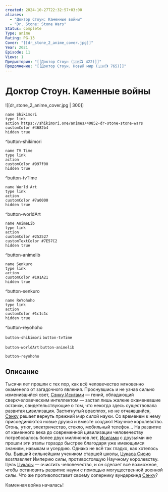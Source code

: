 ```yaml
---
created: 2024-10-27T22:32:57+03:00
aliases:
  - "Доктор Стоун: Каменные войны"
  - "Dr. Stone: Stone Wars"
Status: complete
Type: anime
Rating: PG-13
Cover: "[[dr_stone_2_anime_cover.jpg]]"
Year: 2021
Episode: 11
Views: 1
Предыстория: "[[Доктор Стоун (🇯🇵📺 422)]]"
Продолжение: "[[Доктор Стоун. Новый мир (🇯🇵📺 765)]]"
---
```


# Доктор Стоун. Каменные войны

![[dr_stone_2_anime_cover.jpg | 300]]

```button
name Shikimori
type link
action https://shikimori.one/animes/40852-dr-stone-stone-wars
customColor #4682b4
hidden true
```
^button-shikimori

```button
name TV Time
type link
action 
customColor #997f00
hidden true
```
^button-tvTime

```button
name World Art
type link
action 
customColor #7a0000
hidden true
```
^button-worldArt

```button
name AnimeLib
type link
action 
customColor #252527
customTextColor #7E57C2
hidden true
```
^button-animelib

```button
name Senkuro
type link
action 
customColor #191A21
hidden true
```
^button-senkuro

```button
name ReYohoho
type link
action 
customColor #1c1c1c
hidden true
```
^button-reyohoho



`button-shikimori` `button-tvTime`

`button-worldArt` `button-animelib`

`button-reyohoho`

## Описание

Тысячи лет прошли с тех пор, как всё человечество мгновенно окаменело от загадочного явления. Проснувшись и не узнав сильно изменившийся свет, [Сэнку Исигами](https://shikimori.one/characters/148984-senkuu-ishigami) — гений, обладающий сверхчеловеческим интеллектом — застал лишь жалкие окаменевшие останки, свидетельствующие о том, что некогда здесь существовала развитая цивилизация. Застигнутый врасплох, но не отчаявшийся, [Сэнку](https://shikimori.one/characters/148984-senkuu-ishigami) решает вернуть прежний мир силой науки. Со временем к нему присоединяются новые друзья и вместе создают Научное королевство. Огонь, утюг, электричество, стекло, мобильный телефон... На развитие от каменного века до современной цивилизации человечеству потребовалось более двух миллионов лет, [Исигами](https://shikimori.one/characters/148984-senkuu-ishigami) с друзьями же прошли эти этапы гораздо быстрее благодаря уже имеющимся знаниям, навыкам и усердию. Однако не всё так гладко, как хотелось бы. Бывший сильнейшим учеником старшей школы, [Цукаса Сисио](https://shikimori.one/characters/149444-tsukasa-shishiou) возглавляет Империю силы, противостоящую Научному королевству. Цель [Цукасы](https://shikimori.one/characters/149444-tsukasa-shishiou) — очистить человечество, и он сделает всё возможное, чтобы остановить развитие науки с помощью могущественной военной силы. Что же противопоставит своему сопернику вундеркинд [Сэнку](https://shikimori.one/characters/148984-senkuu-ishigami)?

Каменная война началась!
